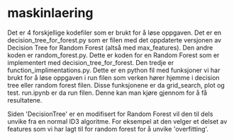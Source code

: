# maskinlaering
Det er 4 forskjellige kodefiler som er brukt for å løse oppgaven. Det er en decision_tree_for_forest.py som er filen med det oppdaterte versjonen av Decision Tree for Random Forest (altså med max_features). 
Den andre koden er random_forest.py. Dette er koden for en Random Forest som er implementert med decision_tree_for_forest. 
Den tredje er function_implimentations.py. Dette er en python fil med funksjoner vi har brukt for å løse oppgaven i run filen som verken hører hjemme i decision tree eller random forest filen. Disse funksjonene er da grid_search, plot og test.
run.ipynb er da run filen. Denne kan man kjøre gjennom for å få resultatene.  

Siden 'DecisionTree' er en modifisert for Random Forest vil den til dels unvike fra en normal ID3 algoritme. For eksempel at den velger et delset av features som vi har lagt til for random forest for å unvike 'overfitting'.